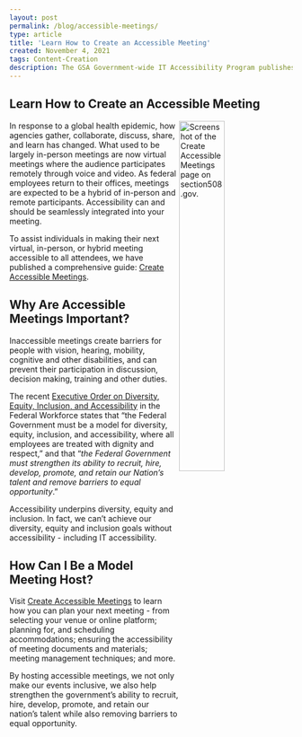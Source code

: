 ```yaml
---
layout: post
permalink: /blog/accessible-meetings/
type: article
title: 'Learn How to Create an Accessible Meeting'
created: November 4, 2021
tags: Content-Creation
description: The GSA Government-wide IT Accessibility Program publishes guidance on how you can plan your next meeting - from selecting your venue or online platform; planning for, and scheduling accommodations; ensuring the accessibility of meeting documents and materials; meeting management techniques, and more.
---
```


## Learn How to Create an Accessible Meeting

<div><img alt="Screenshot of the Create Accessible Meetings page on section508.gov." src="https://assets.section508.gov/files/blog-accessible-meeting.png" style="float:right; width:40%" /></div>

In response to a global health epidemic, how agencies gather, collaborate, discuss, share, and learn has changed. What used to be largely in-person meetings are now virtual meetings where the audience participates remotely through voice and video. As federal employees return to their offices, meetings are expected to be a hybrid of in-person and remote participants. Accessibility can and should be seamlessly integrated into your meeting. 

To assist individuals in making their next virtual, in-person, or hybrid meeting accessible to all attendees, we have published a comprehensive guide: [Create Accessible Meetings](https://www.section508.gov/create/accessible-meetings).

## Why Are Accessible Meetings Important?

Inaccessible meetings create barriers for people with vision, hearing, mobility, cognitive and other disabilities, and can prevent their participation in discussion, decision making, training and other duties.

The recent [Executive Order on Diversity, Equity, Inclusion, and Accessibility](https://www.whitehouse.gov/briefing-room/presidential-actions/2021/06/25/executive-order-on-diversity-equity-inclusion-and-accessibility-in-the-federal-workforce/) in the Federal Workforce states that “the Federal Government must be a model for diversity, equity, inclusion, and accessibility, where all employees are treated with dignity and respect,” and that “*the Federal Government must strengthen its ability to recruit, hire, develop, promote, and retain our Nation’s talent and remove barriers to equal opportunity*.”

Accessibility underpins diversity, equity and inclusion. In fact, we can’t achieve our diversity, equity and inclusion goals without accessibility - including IT accessibility. 

## How Can I Be a Model Meeting Host?

Visit [Create Accessible Meetings](https://www.section508.gov/create/accessible-meetings) to learn how you can plan your next meeting - from selecting your venue or online platform; planning for, and scheduling accommodations; ensuring the accessibility of meeting documents and materials; meeting management techniques; and more. 

By hosting accessible meetings, we not only make our events inclusive, we also help strengthen the government’s ability to recruit, hire, develop, promote, and retain our nation’s talent while also removing barriers to equal opportunity.
 

